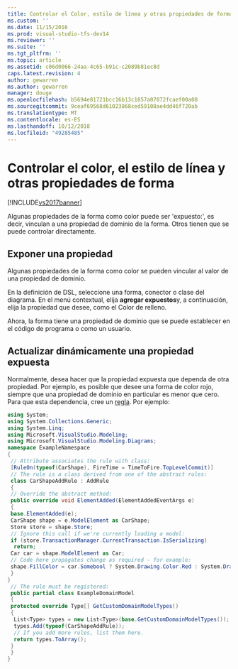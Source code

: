 ```yaml
---
title: Controlar el Color, estilo de línea y otras propiedades de forma | Documentos de Microsoft
ms.custom: ''
ms.date: 11/15/2016
ms.prod: visual-studio-tfs-dev14
ms.reviewer: ''
ms.suite: ''
ms.tgt_pltfrm: ''
ms.topic: article
ms.assetid: c06d0066-24aa-4c65-b91c-c2089b81ec8d
caps.latest.revision: 4
author: gewarren
ms.author: gewarren
manager: douge
ms.openlocfilehash: b5694e81721bcc16b13c1857a07072fcaef00a08
ms.sourcegitcommit: 9ceaf69568d61023868ced59108ae4dd46f720ab
ms.translationtype: MT
ms.contentlocale: es-ES
ms.lasthandoff: 10/12/2018
ms.locfileid: "49285485"
---
```

# <a name="controlling-color-line-style-and-other-shape-properties"></a>Controlar el color, el estilo de línea y otras propiedades de forma
[!INCLUDE[vs2017banner](../includes/vs2017banner.md)]

Algunas propiedades de la forma como color puede ser 'expuesto:', es decir, vinculan a una propiedad de dominio de la forma. Otros tienen que se puede controlar directamente.  
  
## <a name="exposing-a-property"></a>Exponer una propiedad  
 Algunas propiedades de la forma como color se pueden vincular al valor de una propiedad de dominio.  
  
 En la definición de DSL, seleccione una forma, conector o clase del diagrama. En el menú contextual, elija **agregar expuestos**y, a continuación, elija la propiedad que desee, como el Color de relleno.  
  
 Ahora, la forma tiene una propiedad de dominio que se puede establecer en el código de programa o como un usuario.  
  
## <a name="dynamically-updating-an-exposed-property"></a>Actualizar dinámicamente una propiedad expuesta  
 Normalmente, desea hacer que la propiedad expuesta que dependa de otra propiedad. Por ejemplo, es posible que desee una forma de color rojo, siempre que una propiedad de dominio en particular es menor que cero. Para que esta dependencia, cree un [regla](../modeling/rules-propagate-changes-within-the-model.md). Por ejemplo:  
  
```csharp  
using System;  
using System.Collections.Generic;  
using System.Linq;  
using Microsoft.VisualStudio.Modeling;  
using Microsoft.VisualStudio.Modeling.Diagrams;  
namespace ExampleNamespace  
{  
 // Attribute associates the rule with class:  
 [RuleOn(typeof(CarShape), FireTime = TimeToFire.TopLevelCommit)]  
 // The rule is a class derived from one of the abstract rules:  
 class CarShapeAddRule : AddRule  
 {  
 // Override the abstract method:  
 public override void ElementAdded(ElementAddedEventArgs e)  
 {  
 base.ElementAdded(e);  
 CarShape shape = e.ModelElement as CarShape;  
 Store store = shape.Store;  
 // Ignore this call if we're currently loading a model:  
 if (store.TransactionManager.CurrentTransaction.IsSerializing)   
  return;  
 Car car = shape.ModelElement as Car;  
 // Code here propagates change as required - for example:  
 shape.FillColor = car.Somebool ? System.Drawing.Color.Red : System.Drawing.Color.Green;   
 }  
}  
 // The rule must be registered:  
 public partial class ExampleDomainModel  
 {  
 protected override Type[] GetCustomDomainModelTypes()  
 {  
  List<Type> types = new List<Type>(base.GetCustomDomainModelTypes());  
  types.Add(typeof(CarShapeAddRule));  
  // If you add more rules, list them here.   
  return types.ToArray();  
 }  
 }  
}  
```



